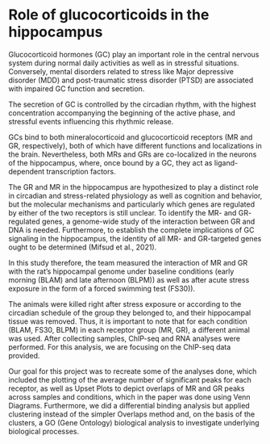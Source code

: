 # Role of glucocorticoids in the hippocampus
Glucocorticoid hormones (GC) play an important role in the central nervous system during normal daily activities as well as in stressful situations. Conversely, mental disorders related to stress like Major depressive disorder (MDD) and post-traumatic stress disorder (PTSD) are associated with impaired GC function and secretion.

The secretion of GC is controlled by the circadian rhythm, with the highest concentration accompanying the beginning of the active phase, and stressful events influencing this rhythmic release.

GCs bind to both mineralocorticoid and glucocorticoid receptors (MR and GR, respectively), both of which have different functions and localizations in the brain. Nevertheless, both MRs and GRs are co-localized in the neurons of the hippocampus, where, once bound by a GC, they act as ligand-dependent transcription factors.

The GR and MR in the hippocampus are hypothesized to play a distinct role in circadian and stress-related physiology as well as cognition and behavior, but the molecular mechanisms and particularly which genes are regulated by either of the two receptors is still unclear. To identify the MR- and GR- regulated genes, a genome-wide study of the interaction between GR and DNA is needed. Furthermore, to establish the complete implications of GC signaling in the hippocampus, the identity of all MR- and GR-targeted genes ought to be determined (Mifsud et al., 2021).

In this study therefore, the team measured the interaction of MR and GR with the rat’s hippocampal genome under baseline conditions (early morning (BLAM) and late afternoon (BLPM)) as well as after acute stress exposure in the form of a forced swimming test (FS30)).

The animals were killed right after stress exposure or according to the circadian schedule of the group they belonged to, and their hippocampal tissue was removed. Thus, it is important to note that for each condition (BLAM, FS30, BLPM) in each receptor group (MR, GR), a different animal was used. After collecting samples, ChIP-seq and RNA analyses were performed. For this analysis, we are focusing on the ChIP-seq data provided.

Our goal for this project was to recreate some of the analyses done, which included the plotting of the average number of significant peaks for each receptor, as well as Upset Plots to depict overlaps of MR and GR peaks across samples and conditions, which in the paper was done using Venn Diagrams. Furthermore, we did a differential binding analysis but applied clustering instead of the simpler Overlaps method and, on the basis of the clusters, a GO (Gene Ontology) biological analysis to investigate underlying biological processes.

